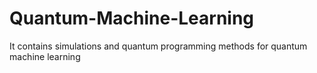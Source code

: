 # Quantum-Machine-Learning
It contains simulations and quantum programming methods for quantum machine learning

